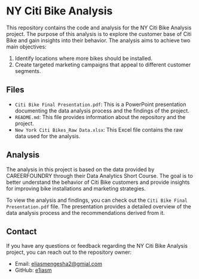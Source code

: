 # NY Citi Bike Analysis

This repository contains the code and analysis for the NY Citi Bike Analysis project. The purpose of this analysis is to explore the customer base of Citi Bike and gain insights into their behavior. The analysis aims to achieve two main objectives:

1. Identify locations where more bikes should be installed.
2. Create targeted marketing campaigns that appeal to different customer segments.

## Files

- `Citi Bike Final Presentation.pdf`: This is a PowerPoint presentation documenting the data analysis process and the findings of the project.
- `README.md`: This file provides information about the repository and the project.
- `New York Citi Bikes_Raw Data.xlsx`: This Excel file contains the raw data used for the analysis.

## Analysis

The analysis in this project is based on the data provided by CAREERFOUNDRY through their Data Analytics Short Course. The goal is to better understand the behavior of Citi Bike customers and provide insights for improving bike installations and marketing strategies.

To view the analysis and findings, you can check out the `Citi Bike Final Presentation.pdf` file. The presentation provides a detailed overview of the data analysis process and the recommendations derived from it.

## Contact

If you have any questions or feedback regarding the NY Citi Bike Analysis project, you can reach out to the repository owner:

- Email: [eliasmengesha2@gmial.com](mailto:eliasmengesha2@gmial.com)
- GitHub: [e1iasm](https://github.com/e1iasm)
